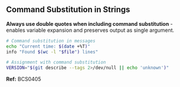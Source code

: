## Command Substitution in Strings

**Always use double quotes when including command substitution** - enables variable expansion and preserves output as single argument.

```bash
# Command substitution in messages
echo "Current time: $(date +%T)"
info "Found $(wc -l "$file") lines"

# Assignment with command substitution
VERSION="$(git describe --tags 2>/dev/null || echo 'unknown')"
```

**Ref:** BCS0405
